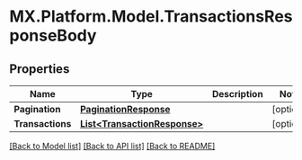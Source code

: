 # MX.Platform.Model.TransactionsResponseBody

## Properties

Name | Type | Description | Notes
------------ | ------------- | ------------- | -------------
**Pagination** | [**PaginationResponse**](PaginationResponse.md) |  | [optional] 
**Transactions** | [**List&lt;TransactionResponse&gt;**](TransactionResponse.md) |  | [optional] 

[[Back to Model list]](../README.md#documentation-for-models) [[Back to API list]](../README.md#documentation-for-api-endpoints) [[Back to README]](../README.md)

